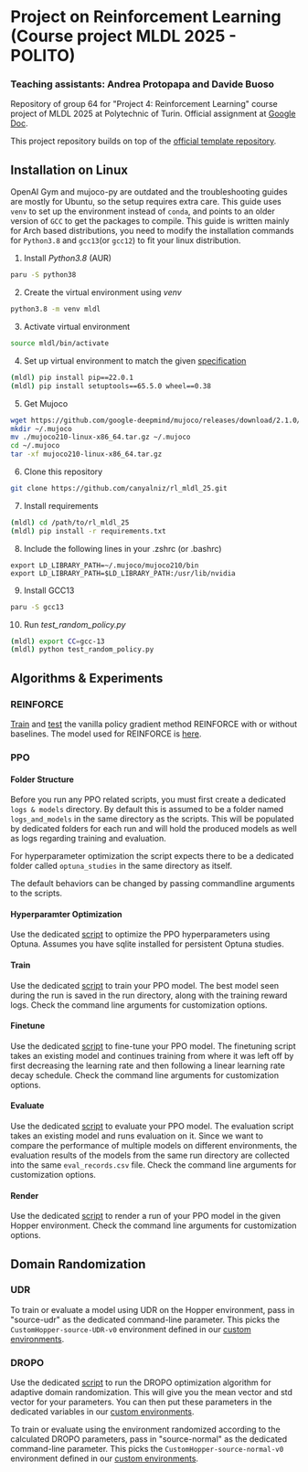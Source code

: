 # Project on Reinforcement Learning (Course project MLDL 2025 - POLITO)
### Teaching assistants: Andrea Protopapa and Davide Buoso

Repository of group 64 for "Project 4: Reinforcement Learning" course project of MLDL 2025 at Polytechnic of Turin. Official assignment at [Google Doc](https://docs.google.com/document/d/16Fy0gUj-HKxweQaJf97b_lTeqM_9axJa4_SdqpP_FaE/edit?usp=sharing).

This project repository builds on top of the [official template repository](https://github.com/lambdavi/rl_mldl_25).

## Installation on Linux
OpenAI Gym and mujoco-py are outdated and the troubleshooting guides are mostly for Ubuntu, so the setup requires extra care. This guide uses `venv` to set up the environment instead of `conda`, and points to an older version of `GCC` to get the packages to compile. This guide is written mainly for Arch based distributions, you need to modify the installation commands for `Python3.8` and `gcc13`(or `gcc12`) to fit your linux distribution.

1. Install *Python3.8* (AUR)
```bash
paru -S python38
```
2. Create the virtual environment using *venv*
```bash
python3.8 -m venv mldl
```
3. Activate virtual environment
```bash
source mldl/bin/activate
```
4. Set up virtual environment to match the given [specification](https://github.com/lambdavi/rl_mldl_25/tree/main?tab=readme-ov-file#1-local-on-linux-recommended)
```bash
(mldl) pip install pip==22.0.1
(mldl) pip install setuptools==65.5.0 wheel==0.38
```
5. Get Mujoco
```bash
wget https://github.com/google-deepmind/mujoco/releases/download/2.1.0/mujoco210-linux-x86_64.tar.gz
mkdir ~/.mujoco
mv ./mujoco210-linux-x86_64.tar.gz ~/.mujoco
cd ~/.mujoco
tar -xf mujoco210-linux-x86_64.tar.gz
```
6. Clone this repository
```bash
git clone https://github.com/canyalniz/rl_mldl_25.git
```
7. Install requirements
```bash
(mldl) cd /path/to/rl_mldl_25
(mldl) pip install -r requirements.txt
```
8. Include the following lines in your .zshrc (or .bashrc)
```
export LD_LIBRARY_PATH=~/.mujoco/mujoco210/bin
export LD_LIBRARY_PATH=$LD_LIBRARY_PATH:/usr/lib/nvidia
```
9. Install GCC13
```bash
paru -S gcc13
```
10. Run *test_random_policy.py*
```bash
(mldl) export CC=gcc-13
(mldl) python test_random_policy.py
```

## Algorithms & Experiments
### REINFORCE
[Train](train.py) and [test](test.py) the vanilla policy gradient method REINFORCE with or without baselines. The model used for REINFORCE is [here](agent.py).
### PPO
#### Folder Structure
Before you run any PPO related scripts, you must first create a dedicated `logs & models` directory. By default this is assumed to be a folder named `logs_and_models` in the same directory as the scripts. This will be populated by dedicated folders for each run and will hold the produced models as well as logs regarding training and evaluation.

For hyperparameter optimization the script expects there to be a dedicated folder called `optuna_studies` in the same directory as itself.

The default behaviors can be changed by passing commandline arguments to the scripts.
#### Hyperparamter Optimization
Use the dedicated [script](optuna_sb3.py) to optimize the PPO hyperparameters using Optuna. Assumes you have sqlite installed for persistent Optuna studies.
#### Train
Use the dedicated [script](train_sb3.py) to train your PPO model. The best model seen during the run is saved in the run directory, along with the training reward logs. Check the command line arguments for customization options.
#### Finetune
Use the dedicated [script](finetune_sb3.py) to fine-tune your PPO model. The finetuning script takes an existing model and continues training from where it was left off by first decreasing the learning rate and then following a linear learning rate decay schedule. Check the command line arguments for customization options.
#### Evaluate
Use the dedicated [script](evaluate_sb3.py) to evaluate your PPO model. The evaluation script takes an existing model and runs evaluation on it. Since we want to compare the performance of multiple models on different environments, the evaluation results of the models from the same run directory are collected into the same `eval_records.csv` file. Check the command line arguments for customization options.
#### Render
Use the dedicated [script](render_sb3.py) to render a run of your PPO model in the given Hopper environment. Check the command line arguments for customization options.

## Domain Randomization
### UDR
To train or evaluate a model using UDR on the Hopper environment, pass in "source-udr" as the dedicated command-line parameter. This picks the `CustomHopper-source-UDR-v0` environment defined in our [custom environments](env/custom_hopper.py).
### DROPO
Use the dedicated [script](run_dropo.py) to run the DROPO optimization algorithm for adaptive domain randomization. This will give you the mean vector and std vector for your parameters. You can then put these parameters in the dedicated variables in our [custom environments](env/custom_hopper.py).

To train or evaluate using the environment randomized according to the calculated DROPO parameters, pass in "source-normal" as the dedicated command-line parameter. This picks the `CustomHopper-source-normal-v0` environment defined in our [custom environments](env/custom_hopper.py).